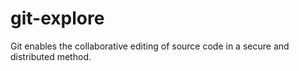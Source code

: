 # git-explore

Git enables the collaborative editing of source code in a secure and distributed method.